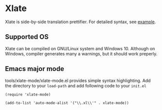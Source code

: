 # Xlate

Xlate is side-by-side translation prettifier.
For detailed syntax, see [example](example.xl).

## Supported OS

Xlate can be compiled on GNU/Linux system and Windows 10. Although on Windows,
compiler generates many a warnings, but it should work preperly.

## Emacs major mode

tools/xlate-mode/xlate-mode.el provides simple syntax highlighting. Add the directory to
your `load-path` and add following code to your `init.el`

```
(require 'xlate-mode)

(add-to-list 'auto-mode-alist '("\\.xl\\'" . xlate-mode))

```
